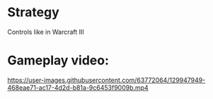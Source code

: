 # Strategy

Controls like in Warcraft III

# Gameplay video:

https://user-images.githubusercontent.com/63772064/129947949-468eae71-ac17-4d2d-b81a-9c6453f9009b.mp4


  
